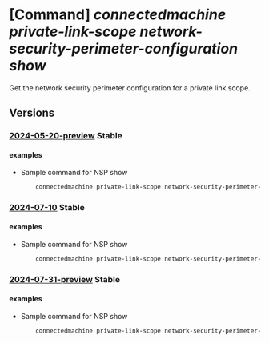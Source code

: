 # [Command] _connectedmachine private-link-scope network-security-perimeter-configuration show_

Get the network security perimeter configuration for a private link scope.

## Versions

### [2024-05-20-preview](/Resources/mgmt-plane/L3N1YnNjcmlwdGlvbnMve30vcmVzb3VyY2Vncm91cHMve30vcHJvdmlkZXJzL21pY3Jvc29mdC5oeWJyaWRjb21wdXRlL3ByaXZhdGVsaW5rc2NvcGVzL3t9L25ldHdvcmtzZWN1cml0eXBlcmltZXRlcmNvbmZpZ3VyYXRpb25zL3t9/2024-05-20-preview.xml) **Stable**

<!-- mgmt-plane /subscriptions/{}/resourcegroups/{}/providers/microsoft.hybridcompute/privatelinkscopes/{}/networksecurityperimeterconfigurations/{} 2024-05-20-preview -->

#### examples

- Sample command for NSP show
    ```bash
        connectedmachine private-link-scope network-security-perimeter-configuration show --resource-group myResourceGroup --scope-name myPrivateLinkScope --perimeter-name aaaaaaaa-bbbb-cccc-dddd-eeeeeeeeeeee.myAssociation --subscription mySubscription
    ```

### [2024-07-10](/Resources/mgmt-plane/L3N1YnNjcmlwdGlvbnMve30vcmVzb3VyY2Vncm91cHMve30vcHJvdmlkZXJzL21pY3Jvc29mdC5oeWJyaWRjb21wdXRlL3ByaXZhdGVsaW5rc2NvcGVzL3t9L25ldHdvcmtzZWN1cml0eXBlcmltZXRlcmNvbmZpZ3VyYXRpb25zL3t9/2024-07-10.xml) **Stable**

<!-- mgmt-plane /subscriptions/{}/resourcegroups/{}/providers/microsoft.hybridcompute/privatelinkscopes/{}/networksecurityperimeterconfigurations/{} 2024-07-10 -->

#### examples

- Sample command for NSP show
    ```bash
        connectedmachine private-link-scope network-security-perimeter-configuration show --resource-group myResourceGroup --scope-name myPrivateLinkScope --perimeter-name aaaaaaaa-bbbb-cccc-dddd-eeeeeeeeeeee.myAssociation --subscription mySubscription
    ```

### [2024-07-31-preview](/Resources/mgmt-plane/L3N1YnNjcmlwdGlvbnMve30vcmVzb3VyY2Vncm91cHMve30vcHJvdmlkZXJzL21pY3Jvc29mdC5oeWJyaWRjb21wdXRlL3ByaXZhdGVsaW5rc2NvcGVzL3t9L25ldHdvcmtzZWN1cml0eXBlcmltZXRlcmNvbmZpZ3VyYXRpb25zL3t9/2024-07-31-preview.xml) **Stable**

<!-- mgmt-plane /subscriptions/{}/resourcegroups/{}/providers/microsoft.hybridcompute/privatelinkscopes/{}/networksecurityperimeterconfigurations/{} 2024-07-31-preview -->

#### examples

- Sample command for NSP show
    ```bash
        connectedmachine private-link-scope network-security-perimeter-configuration show --resource-group myResourceGroup --scope-name myPrivateLinkScope --perimeter-name aaaaaaaa-bbbb-cccc-dddd-eeeeeeeeeeee.myAssociation --subscription mySubscription
    ```
